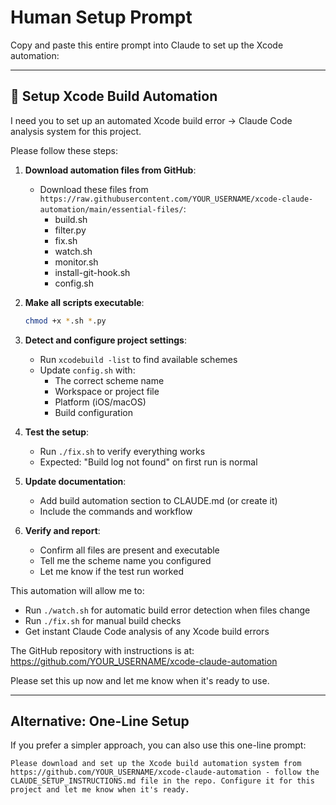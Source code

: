 # Human Setup Prompt

Copy and paste this entire prompt into Claude to set up the Xcode automation:

---

## 🚀 Setup Xcode Build Automation

I need you to set up an automated Xcode build error → Claude Code analysis system for this project.

Please follow these steps:

1. **Download automation files from GitHub**:
   - Download these files from `https://raw.githubusercontent.com/YOUR_USERNAME/xcode-claude-automation/main/essential-files/`:
     - build.sh
     - filter.py
     - fix.sh
     - watch.sh
     - monitor.sh
     - install-git-hook.sh
     - config.sh

2. **Make all scripts executable**:
   ```bash
   chmod +x *.sh *.py
   ```

3. **Detect and configure project settings**:
   - Run `xcodebuild -list` to find available schemes
   - Update `config.sh` with:
     - The correct scheme name
     - Workspace or project file
     - Platform (iOS/macOS)
     - Build configuration

4. **Test the setup**:
   - Run `./fix.sh` to verify everything works
   - Expected: "Build log not found" on first run is normal

5. **Update documentation**:
   - Add build automation section to CLAUDE.md (or create it)
   - Include the commands and workflow

6. **Verify and report**:
   - Confirm all files are present and executable
   - Tell me the scheme name you configured
   - Let me know if the test run worked

This automation will allow me to:
- Run `./watch.sh` for automatic build error detection when files change
- Run `./fix.sh` for manual build checks
- Get instant Claude Code analysis of any Xcode build errors

The GitHub repository with instructions is at: https://github.com/YOUR_USERNAME/xcode-claude-automation

Please set this up now and let me know when it's ready to use.

---

## Alternative: One-Line Setup

If you prefer a simpler approach, you can also use this one-line prompt:

```
Please download and set up the Xcode build automation system from https://github.com/YOUR_USERNAME/xcode-claude-automation - follow the CLAUDE_SETUP_INSTRUCTIONS.md file in the repo. Configure it for this project and let me know when it's ready.
```
